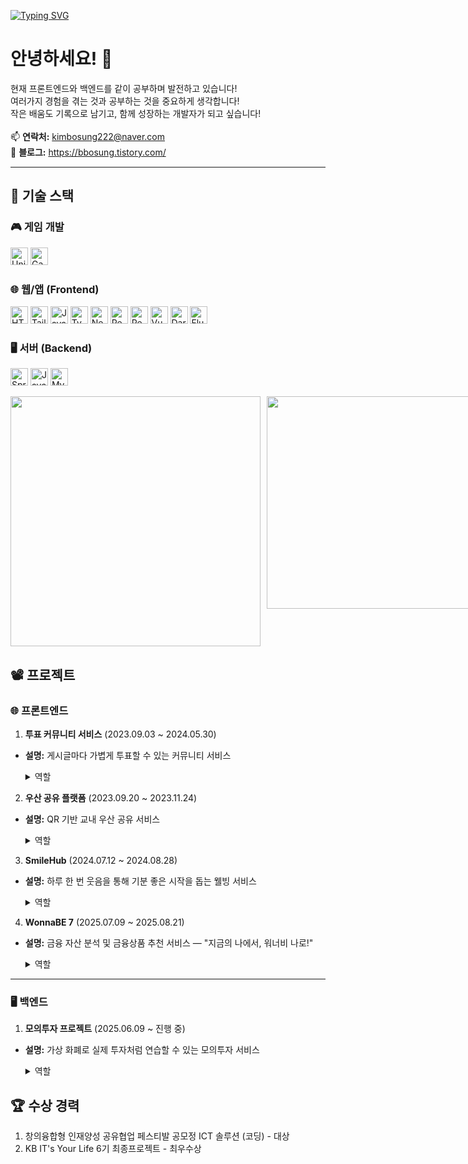 [![Typing SVG](https://readme-typing-svg.herokuapp.com?font=Fira+Code&pause=1000&color=36BCF7&width=435&lines=Fullstack+Developer;Frontend+%2B+Backend+Explorer;Always+Learning+New+Things)](https://git.io/typing-svg)
# 안녕하세요! 👋

<p>
  현재 프론트엔드와 백엔드를 같이 공부하며 발전하고 있습니다!  <br>
  여러가지 경험을 겪는 것과 공부하는 것을 중요하게 생각합니다!  <br>
  작은 배움도 기록으로 남기고, 함께 성장하는 개발자가 되고 싶습니다!<br><br>
  📫 <strong>연락처:</strong> <a href="mailto:kimbosung22@naver.com">kimbosung222@naver.com</a><br>
  📖 <strong>블로그:</strong> <a href="https://bbosung.tistory.com">https://bbosung.tistory.com/</a>
</p>


---

## 🚀 기술 스택

<h3>🎮 게임 개발</h3>
<p align="left"> 
  <img src="https://img.shields.io/badge/Unity-FFFFFF?style=for-the-badge&logo=unity&logoColor=black" alt="Unity" height="28"/>
  <img src="https://img.shields.io/badge/GameMaker_Studio-8DCA09?style=for-the-badge&logo=gamemaker-studio&logoColor=white" alt="GameMaker Studio" height="28"/>
</p>

<h3>🌐 웹/앱 (Frontend)</h3>
<p align="left">
  <img src="https://img.shields.io/badge/HTML5-E34F26?style=for-the-badge&logo=html5&logoColor=white" alt="HTML5" height="28"/>
  <img src="https://img.shields.io/badge/Tailwind_CSS-06B6D4?style=for-the-badge&logo=tailwind-css&logoColor=white" alt="Tailwind CSS" height="28"/>
  <img src="https://img.shields.io/badge/JavaScript-F7DF1E?style=for-the-badge&logo=javascript&logoColor=black" alt="JavaScript" height="28"/>
  <img src="https://img.shields.io/badge/TypeScript-3178C6?style=for-the-badge&logo=typescript&logoColor=white" alt="TypeScript" height="28"/>
  <img src="https://img.shields.io/badge/Next.js-000000?style=for-the-badge&logo=next.js&logoColor=white" alt="Next.js" height="28"/>
  <img src="https://img.shields.io/badge/React-61DAFB?style=for-the-badge&logo=react&logoColor=black" alt="React" height="28"/>
  <img src="https://img.shields.io/badge/React_Native-20232A?style=for-the-badge&logo=react&logoColor=61DAFB" alt="React Native" height="28"/>
  <img src="https://img.shields.io/badge/Vue.js-4FC08D?style=for-the-badge&logo=vue.js&logoColor=white" alt="Vue.js" height="28"/>
  <img src="https://img.shields.io/badge/Dart-0175C2?style=for-the-badge&logo=dart&logoColor=white" alt="Dart" height="28"/>
  <img src="https://img.shields.io/badge/Flutter-02569B?style=for-the-badge&logo=flutter&logoColor=white" alt="Flutter" height="28"/>
</p>


<h3>🖥️ 서버 (Backend)</h3>
<p align="left">
  <img src="https://img.shields.io/badge/Spring_Boot-6DB33F?style=for-the-badge&logo=spring-boot&logoColor=white" alt="Spring Boot" height="28"/>
  <img src="https://img.shields.io/badge/Java-007396?style=for-the-badge&logo=java&logoColor=white" alt="Java" height="28"/>
  <img src="https://img.shields.io/badge/MySQL-4479A1?style=for-the-badge&logo=mysql&logoColor=white" alt="MySQL" height="28"/>
</p>


<div align="left" style="display: flex; gap: 10px;">
  <img src="https://github-readme-stats.vercel.app/api?username=GreenTea0413&theme=graywhite&show_icons=true" width="400" />
  <a href="https://www.gitanimals.org/en_US?utm_medium=image&utm_source=noeyoes&utm_content=farm">
    <img src="https://render.gitanimals.org/farms/GreenTea0413" width="340" />
  </a>
</div>

## 📽️ 프로젝트

### 🌐 프론트엔드
1. **투표 커뮤니티 서비스** (2023.09.03 ~ 2024.05.30)  
- **설명:** 게시글마다 가볍게 투표할 수 있는 커뮤니티 서비스  
   <details>
     <summary>역할</summary>

     - React / React Native 기반 **UI·UX 설계**  
     - **FCM 푸시 알림** 기능 구현  
     - **WebSocket** 활용한 1:1 쪽지 기능  

   </details>

2. **우산 공유 플랫폼** (2023.09.20 ~ 2023.11.24)  
- **설명:** QR 기반 교내 우산 공유 서비스  
   <details>
     <summary>역할</summary>

     - React Native **UI·UX 설계**  
     - 아이디어 기획  

   </details>

3. **SmileHub** (2024.07.12 ~ 2024.08.28)  
- **설명:** 하루 한 번 웃음을 통해 기분 좋은 시작을 돕는 웰빙 서비스  
   <details>
     <summary>역할</summary>

     - React 기반 **UI·UX 설계**  
     - **face-api.js** 활용, 감정 퍼센트 시각화  

   </details>

4. **WonnaBE 7** (2025.07.09 ~ 2025.08.21)  
- **설명:** 금융 자산 분석 및 금융상품 추천 서비스 — "지금의 나에서, 워너비 나로!"  
   <details>
     <summary>역할</summary>

     - **FSD 구조 설계**  
     - **Pinia 상태관리** 활용, 서버 데이터 캐싱/갱신  
     - Vue 기반 전체적인 **UI·UX 설계**  

   </details>

---

### 🖥️ 백엔드
1. **모의투자 프로젝트** (2025.06.09 ~ 진행 중)  
- **설명:** 가상 화폐로 실제 투자처럼 연습할 수 있는 모의투자 서비스  
   <details>
     <summary>역할</summary>

     - **한국투자 OPEN API 연동**  
     - **환율 API 연동**  
     - 장 시작/마감 시 실시간 데이터 **WebSocket 전송**  

   </details> 
       
## 🏆 수상 경력

1. 창의융합형 인재양성 공유협업 페스티발 공모정 ICT 솔루션 (코딩) - 대상
2. KB IT's Your Life 6기 최종프로젝트 - 최우수상

